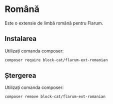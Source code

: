 # Română

Este o extensie de limbă română pentru Flarum.

## Instalarea

Utilizați comanda composer:

```sh
composer require block-cat/flarum-ext-romanian
```

## Ștergerea

Utilizați comanda composer:

```sh
composer remove block-cat/flarum-ext-romanian
```

